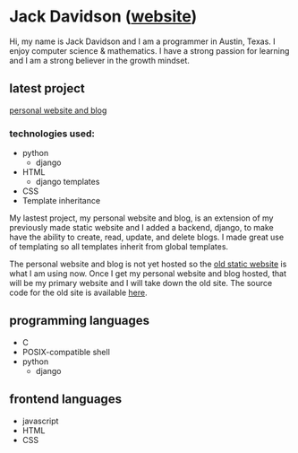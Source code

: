 # Jack Davidson ([website](https://jack-davidson.github.io/site/))
Hi, my name is Jack Davidson and I am a programmer in Austin, Texas. I enjoy
computer science & mathematics. I have a strong passion for learning and I am a
strong believer in the growth mindset.

## latest project
[personal website and blog](https://github.com/jack-davidson/jackdavidson)

### technologies used:
- python
	- django
- HTML
	- django templates
- CSS
- Template inheritance

My lastest project, my personal website and blog, is an extension of my
previously made static website and I added a backend, django, to make have the
ability to create, read, update, and delete blogs. I made great use of
templating so all templates inherit from global templates.

The personal website and blog is not yet hosted so the 
[old static website](https://jack-davidson.github.io/site/) is what
I am using now. Once I get my personal website and blog hosted, that will
be my primary website and I will take down the old site. The source code for
the old site is available [here](https://github.com/jack-davidson/site).

## programming languages
- C
- POSIX-compatible shell
- python
	- django

## frontend languages
- javascript
- HTML
- CSS


